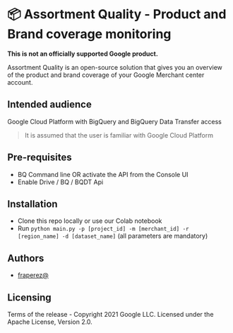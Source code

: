 # 📦 Assortment Quality - Product and Brand coverage monitoring

**This is not an officially supported Google product.**

Assortment Quality is an open-source solution that gives you an overview of the product and brand coverage of your
Google Merchant center account.

## Intended audience

Google Cloud Platform with BigQuery and BigQuery Data Transfer access

> It is assumed that the user is familiar with Google Cloud
> Platform

## Pre-requisites

- BQ Command line OR activate the API from the Console UI
- Enable Drive / BQ / BQDT Api

## Installation

- Clone this repo locally or use our Colab notebook
- Run ``python main.py -p [project_id] -m [merchant_id] -r [region_name] -d [dataset_name]`` (all parameters are
  mandatory)

## Authors

 - [fraperez@](mailto:fraperez@google.com)

## Licensing

Terms of the release - Copyright 2021 Google LLC. Licensed under the Apache
License, Version 2.0.